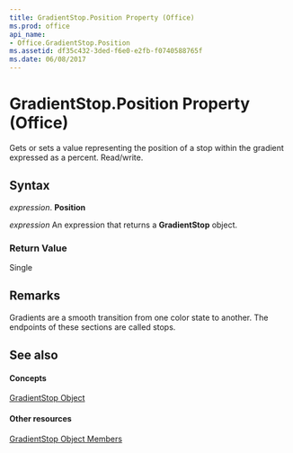 ```yaml
---
title: GradientStop.Position Property (Office)
ms.prod: office
api_name:
- Office.GradientStop.Position
ms.assetid: df35c432-3ded-f6e0-e2fb-f0740588765f
ms.date: 06/08/2017
---
```



# GradientStop.Position Property (Office)

Gets or sets a value representing the position of a stop within the gradient expressed as a percent. Read/write.


## Syntax

 _expression_. **Position**

 _expression_ An expression that returns a **GradientStop** object.


### Return Value

Single


## Remarks

Gradients are a smooth transition from one color state to another. The endpoints of these sections are called stops.


## See also


#### Concepts


[GradientStop Object](gradientstop-object-office.md)
#### Other resources


[GradientStop Object Members](gradientstop-members-office.md)


